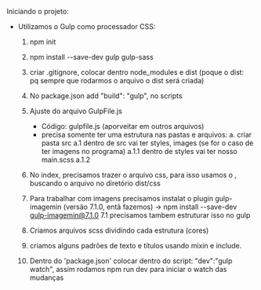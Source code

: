 Iniciando o projeto:

* Utilizamos o Gulp como processador CSS:
    1. npm init
    2. npm install --save-dev gulp gulp-sass
    3. criar .gitignore, colocar dentro node_modules e dist (poque o dist: pq sempre que rodarmos o arquivo o dist será criada)
    4. No package.json add "build": "gulp", no scripts
    5. Ajuste do arquivo GulpFile.js
        * Código: gulpfile.js (aporveitar em outros arquivos)
        * precisa somente ter uma estrutura nas pastas e arquivos:
            a. criar pasta src
                a.1 dentro de src vai ter styles, images (se for o caso de ter imagens no programa)
                    a.1.1 dentro de styles vai ter nosso main.scss
                    a.1.2

    6. No index, precisamos trazer o arquivo css, para isso usamos o <link>, buscando o arquivo no diretório dist/css

    7. Para trabalhar com imagens precisamos instalat o plugin gulp-imagemin (versão 7.1.0, entã fazemos) -> npm install --save-dev gulp-imagemin@7.1.0
        7.1 precisamos tambem estruturar isso no gulp
    8. Criamos arquivos scss dividindo cada estrutura (cores)
    9. criamos alguns padrões de texto e títulos usando mixin e include.
    10. Dentro do 'package.json' colocar dentro do script: "dev":"gulp watch", assim rodamos npm run dev para iniciar o watch das mudanças